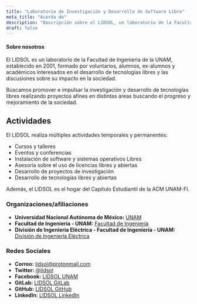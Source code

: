 ```yaml
---
title: "Laboratorio de Investigación y Desarrollo de Software Libre"
meta_title: "Acerda de"
description: "Descripción sobre el LIDSOL, un laboratorio de la Facultad de Ingeniería de la UNAM."
draft: false
---
```


#### Sobre nosotros

El LIDSOL es un laboratorio de la Facultad de Ingeniería de la UNAM, establecido en 2001, formado por voluntarios, alumnos, ex-alumnos y académicos interesados en el desarrollo de tecnologías libres y las discusiones sobre su impacto en la sociedad.

Buscamos promover e impulsar la investigación y desarrollo de tecnologías libres realizando proyectos afines en distintas áreas buscando el progreso y mejoramiento de la sociedad.

## Actividades

El LIDSOL realiza múltiples actividades temporales y permanentes:

- Cursos y talleres
- Eventos y conferencias
- Instalación de software y sistemas operativos Libres
- Asesoría sobre el uso de licencias libres y abiertas
- Desarrollo de proyectos de investigación
- Desarrollo de tecnologías libres y abiertas

Además, el LIDSOL es el hogar del Capítulo Estudiantil de la ACM UNAM-FI.

### Organizaciones/afiliaciones

- **Universidad Nacional Autónoma de México:** [UNAM](http://www.unam.mx/)
- **Facultad de Ingeniería - UNAM:** [Facultad de Ingeniería](http://www.ingenieria.unam.mx/)
- **División de Ingeniería Eléctrica - Facultad de Ingeniería - UNAM:** [División de Ingeniería Eléctrica](http://www.fi-b.unam.mx/)

### Redes Sociales

- **Correo:** [lidsol@protonmail.com](mailto:lidsol@protonmail.com)
- **Twitter:** [@lidsol](https://twitter.com/lidsol)
- **Facebook:** [LIDSOL UNAM](https://facebook.com/lidsol.unam)
- **GitLab:** [LIDSOL GitLab](https://gitlab.com/lidsol)
- **GitHub:** [LIDSOL GitHub](https://github.com/lidsol)
- **LinkedIn:** [LIDSOL LinkedIn](https://linkedin.com/company/lidsol/)
